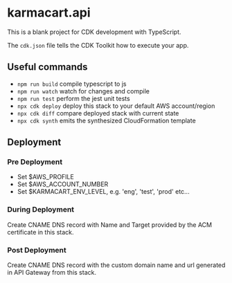# karmacart.api

This is a blank project for CDK development with TypeScript.

The `cdk.json` file tells the CDK Toolkit how to execute your app.

## Useful commands

* `npm run build`   compile typescript to js
* `npm run watch`   watch for changes and compile
* `npm run test`    perform the jest unit tests
* `npx cdk deploy`  deploy this stack to your default AWS account/region
* `npx cdk diff`    compare deployed stack with current state
* `npx cdk synth`   emits the synthesized CloudFormation template

## Deployment

### Pre Deployment
- Set $AWS_PROFILE
- Set $AWS_ACCOUNT_NUMBER
- Set $KARMACART_ENV_LEVEL, e.g. 'eng', 'test', 'prod' etc...

### During Deployment
Create CNAME DNS record with Name and Target provided by the ACM certificate in this stack.

### Post Deployment
Create CNAME DNS record with the custom domain name and url generated in API Gateway from this stack.
